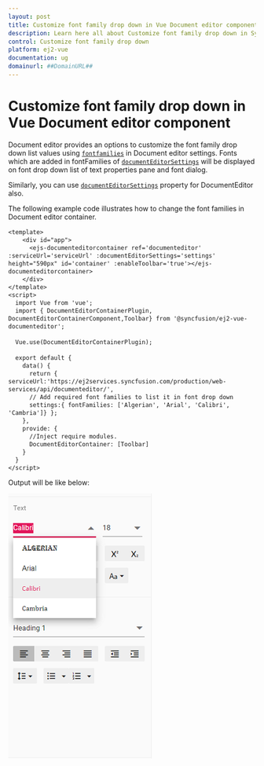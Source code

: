 ```yaml
---
layout: post
title: Customize font family drop down in Vue Document editor component | Syncfusion
description: Learn here all about Customize font family drop down in Syncfusion Vue Document editor component of Syncfusion Essential JS 2 and more.
control: Customize font family drop down 
platform: ej2-vue
documentation: ug
domainurl: ##DomainURL##
---
```


# Customize font family drop down in Vue Document editor component

Document editor provides an options to customize the font family drop down list values using [`fontfamilies`](https://ej2.syncfusion.com/vue/documentation/api/document-editor/documentEditorSettingsModel/#fontfamilies) in Document editor settings. Fonts which are added in fontFamilies of [`documentEditorSettings`](https://ej2.syncfusion.com/vue/documentation/api/document-editor-container/#documenteditorsettings) will be displayed on font drop down list of text properties pane and font dialog.

Similarly, you can use [`documentEditorSettings`](https://ej2.syncfusion.com/vue/documentation/api/document-editor#documenteditorsettings) property for DocumentEditor also.

The following example code illustrates how to change the font families in Document editor container.

```
<template>
    <div id="app">
      <ejs-documenteditorcontainer ref='documenteditor' :serviceUrl='serviceUrl' :documentEditorSettings='settings' height="590px" id='container' :enableToolbar='true'></ejs-documenteditorcontainer>
    </div>
</template>
<script>
  import Vue from 'vue';
  import { DocumentEditorContainerPlugin, DocumentEditorContainerComponent,Toolbar} from '@syncfusion/ej2-vue-documenteditor';

  Vue.use(DocumentEditorContainerPlugin);

  export default {
    data() {
      return { serviceUrl:'https://ej2services.syncfusion.com/production/web-services/api/documenteditor/',
      // Add required font families to list it in font drop down
      settings:{ fontFamilies: ['Algerian', 'Arial', 'Calibri', 'Cambria']} };
    },
    provide: {
      //Inject require modules.
      DocumentEditorContainer: [Toolbar]
    }
  }
</script>
```

Output will be like below:

![Font](../images/font-family.png)